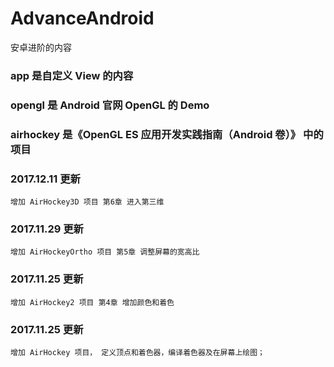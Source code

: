 # AdvanceAndroid
安卓进阶的内容

### app 是自定义 View 的内容
### opengl 是 Android 官网 OpenGL 的 Demo
### airhockey 是《OpenGL ES 应用开发实践指南（Android 卷）》 中的项目


### 2017.12.11 更新
    增加 AirHockey3D 项目 第6章 进入第三维
### 2017.11.29 更新
    增加 AirHockeyOrtho 项目 第5章 调整屏幕的宽高比
### 2017.11.25 更新
    增加 AirHockey2 项目 第4章 增加颜色和着色
### 2017.11.25 更新
    增加 AirHockey 项目， 定义顶点和着色器，编译着色器及在屏幕上绘图；

